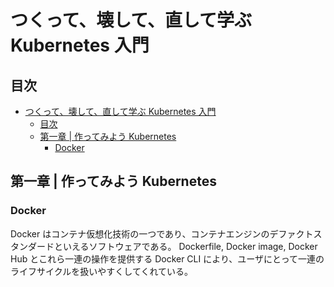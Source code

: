 # つくって、壊して、直して学ぶ Kubernetes 入門

## 目次

- [つくって、壊して、直して学ぶ Kubernetes 入門](#つくって壊して直して学ぶ-kubernetes-入門)
  - [目次](#目次)
  - [第一章 | 作ってみよう Kubernetes](#第一章--作ってみよう-kubernetes)
    - [Docker](#docker)

## 第一章 | 作ってみよう Kubernetes

### Docker

Docker はコンテナ仮想化技術の一つであり、コンテナエンジンのデファクトスタンダードといえるソフトウェアである。
Dockerfile, Docker image, Docker Hub とこれら一連の操作を提供する Docker CLI により、ユーザにとって一連のライフサイクルを扱いやすくしてくれている。

